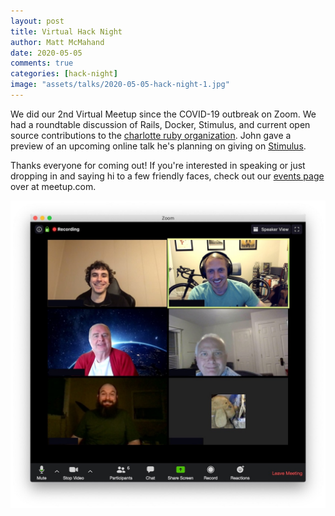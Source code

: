 ```yaml
---
layout: post
title: Virtual Hack Night
author: Matt McMahand
date: 2020-05-05
comments: true
categories: [hack-night]
image: "assets/talks/2020-05-05-hack-night-1.jpg"
---
```


We did our 2nd Virtual Meetup since the COVID-19 outbreak on Zoom. We had a roundtable discussion of Rails, Docker, Stimulus, and current open source contributions to the [charlotte ruby organization](https://github.com/charlotte-ruby/). John gave a preview of an upcoming online talk he's planning on giving on [Stimulus](https://stimulusjs.org).

Thanks everyone for coming out! If you're interested in speaking or just dropping in and saying hi to a few friendly faces, check out our [events page](https://www.meetup.com/charlotte-rb/events/) over at meetup.com.

![Hack night attendees](/assets/talks/2020-05-05-hack-night-1.jpg)
